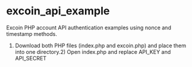 excoin_api_example
==================

Excoin PHP account API authentication examples using nonce and timestamp methods.

1) Download both PHP files (index.php and excoin.php) and place them into one directory.2) Open index.php and replace API_KEY and API_SECRET
